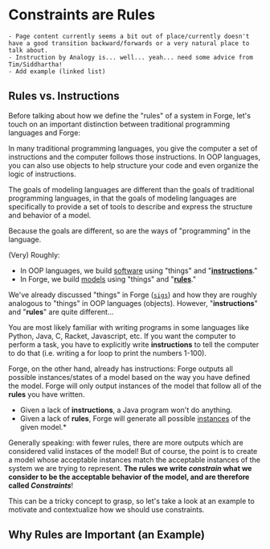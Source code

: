 # Constraints are Rules

```admonish danger title="TODO"
- Page content currently seems a bit out of place/currently doesn't have a good transition backward/forwards or a very natural place to talk about.
- Instruction by Analogy is... well... yeah... need some advice from Tim/Siddhartha!
- Add example (linked list)
```

## Rules vs. Instructions

Before talking about how we define the "rules" of a system in Forge, let's touch on an important distinction between traditional programming languages and Forge:

In many traditional programming languages, you give the computer a set of instructions and the computer follows those instructions. In OOP languages, you can also use objects to help structure your code and even organize the logic of instructions.

The goals of modeling languages are different than the goals of traditional programming languages, in that the goals of modeling languages are specifically to provide a set of tools to describe and express the structure and behavior of a model.

Because the goals are different, so are the ways of "programming" in the language.

<!--
Forge, under the hood, already has

So our job is to write rules, which the existing instructions...

Modeling languages are fundamentally different in that the programmer

With different goals, we have a different development paradigm. -->

(Very) Roughly:

- In OOP languages, we build <ins>software</ins> using "things" and "**<ins>instructions</ins>**."
- In Forge, we build <ins>models</ins> using "things" and "**<ins>rules</ins>**."

We've already discussed "things" in Forge ([`sigs`](../sigs/sigs.md)) and how they are roughly analogous to "things" in OOP languages (objects). However, "**instructions**" and "**rules**" are quite different...

You are most likely familiar with writing programs in some languages like Python, Java, C, Racket, Javascript, etc. If you want the computer to perform a task, you have to explicitly write **instructions** to tell the computer to do that (i.e. writing a for loop to print the numbers 1-100).

<!-- Forge, on the other hand, already has instructions (solver\*) -->

Forge, on the other hand, already has instructions: Forge outputs all possible instances/states of a model based on the way you have defined the model. Forge will only output instances of the model that follow all of the **rules** you have written.

 <!-- uses **rules** that you write to only provide you with valid instances of a model. This is a fundamentally different way to think about "building" something, for the following reason: -->

<!-- analyzes the model you define and outputs all the possible instances that follow the structure and rules of the model\*. With fewer rules, more things are acceptable instances of the model! -->

- Given a lack of **instructions**, a Java program won't do anything.
- Given a lack of **rules**, Forge will generate all possible [instances](../overview.md#instances) of the given model.\*

Generally speaking: with fewer rules, there are more outputs which are considered valid instaces of the model! But of course, the point is to create a model whose acceptable instances match the acceptable instances of the system we are trying to represent. **The rules we write _constrain_ what we consider to be the acceptable behavior of the model, and are therefore called _Constraints_**!

This can be a tricky concept to grasp, so let's take a look at an example to motivate and contextualize how we should use constraints.

## Why Rules are Important (an Example)
